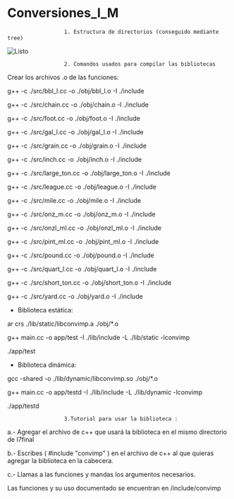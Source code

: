 # Conversiones_I_M

                      1. Estructura de directorios (conseguido mediante tree)


![Listo](https://user-images.githubusercontent.com/66481799/182976084-b2eaa95c-4c10-4dec-bfd7-7482898c55fd.png)



                      2. Comandos usados para compilar las bibliotecas
Crear los archivos .o de las funciones:

g++ -c ./src/bbl_l.cc -o ./obj/bbl_l.o -I ./include 

g++ -c ./src/chain.cc -o ./obj/chain.o -I ./include

g++ -c ./src/foot.cc -o ./obj/foot.o -I ./include

g++ -c ./src/gal_l.cc -o ./obj/gal_l.o -I ./include

g++ -c ./src/grain.cc -o ./obj/grain.o -I ./include

g++ -c ./src/inch.cc -o ./obj/inch.o -I ./include

g++ -c ./src/large_ton.cc -o ./obj/large_ton.o -I ./include

g++ -c ./src/league.cc -o ./obj/league.o -I ./include

g++ -c ./src/mile.cc -o ./obj/mile.o -I ./include

g++ -c ./src/onz_m.cc -o ./obj/onz_m.o -I ./include

g++ -c ./src/onzl_ml.cc -o ./obj/onzl_ml.o -I ./include

g++ -c ./src/pint_ml.cc -o ./obj/pint_ml.o -I ./include 

g++ -c ./src/pound.cc -o ./obj/pound.o -I ./include 

g++ -c ./src/quart_l.cc -o ./obj/quart_l.o -I ./include 

g++ -c ./src/short_ton.cc -o ./obj/short_ton.o -I ./include 

g++ -c ./src/yard.cc -o ./obj/yard.o -I ./include 

+ Biblioteca estática:

ar crs ./lib/static/libconvimp.a ./obj/*.o 

g++ main.cc -o app/test -I ./lib/include -L ./lib/static -lconvimp

./app/test 

+ Biblioteca dinámica:

gcc -shared -o ./lib/dynamic/libconvimp.so ./obj/*.o

g++ main.cc -o app/testd -I ./lib/include -L ./lib/dynamic -lconvimp

./app/testd

                      3.Tutorial para usar la biblioteca :
  a.- Agregar el archivo de c++ que usará la biblioteca en el mismo directorio de I7final
  
  b.- Escribes ( #include "convimp" ) en el archivo de c++ al que quieras agregar la biblioteca en la cabecera.
  
  c.- Llamas a las funciones y mandas los argumentos necesarios.
  
Las funciones y su uso documentado se encuentran en /include/convimp
